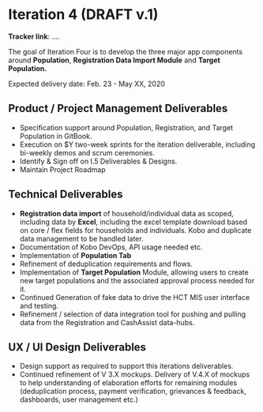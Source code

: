 # Iteration 4 \(DRAFT v.1\)

**Tracker link**: ....

The goal of Iteration Four is to develop the three major app components around **Population**, **Registration Data Import Module** and **Target Population.**

Expected delivery date: Feb. 23 - May XX, 2020

## **Product / Project Management Deliverables**

* Specification support around Population, Registration, and Target Population in GitBook.
* Execution on $Y two-week sprints for the iteration deliverable, including bi-weekly demos and scrum ceremonies.
* Identify & Sign off on I.5 Deliverables & Designs.
* Maintain Project Roadmap

## **Technical Deliverables**

* **Registration data import** of household/individual data as scoped, including data by **Excel**, including the excel template download based on core / flex fields for households and individuals. Kobo and duplicate data management to be handled later.
* Documentation of Kobo DevOps, API usage needed etc.
* Implementation of **Population Tab**
* Refinement of deduplication requirements and flows.
* Implementation of **Target Population** Module, allowing users to create new target populations and the associated approval process needed for it.
* Continued Generation of fake data to drive the HCT MIS user interface and testing.
* Refinement / selection of data integration tool for pushing and pulling data from the Registration and CashAssist data-hubs.

## **UX / UI Design Deliverables**

* Design support as required to support this iterations deliverables.
* Continued refinement of V 3.X mockups. Delivery of V.4.X of mockups to help understanding of elaboration efforts for remaining modules \(deduplication process, payment verification, grievances & feedback, dashboards, user management etc.\) 

